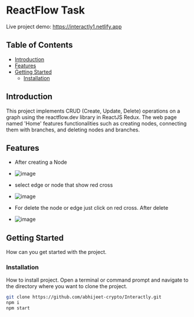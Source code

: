 # ReactFlow Task


Live project demo: https://interactly1.netlify.app

## Table of Contents

- [Introduction](#introduction)
- [Features](#features)
- [Getting Started](#getting-started)
  - [Installation](#installation)



## Introduction

This project implements CRUD (Create, Update, Delete) operations on a graph using the reactflow.dev library in ReactJS Redux. The web page named 'Home' features functionalities such as creating nodes, connecting them with branches, and deleting nodes and branches. 

## Features

- After creating a Node
- ![image](https://github.com/abhijeet-crypto/Interactly/assets/76946111/33dee254-b9a3-4e64-98b8-0ad9160f8a4a)

- select edge or node that show red cross 
- ![image](https://github.com/abhijeet-crypto/Interactly/assets/76946111/80813dfd-db78-498e-99c1-cf34db5de683)

  
- For delete the node or edge just click on red cross. After delete
- ![image](https://github.com/abhijeet-crypto/Interactly/assets/76946111/7dcb0c76-2462-4887-8e67-adcff6f285a5)


## Getting Started

 How can you get started with the project.

### Installation

 How to install project.
Open a terminal or command prompt and navigate to the directory where you want to clone the project.
```bash
git clone https://github.com/abhijeet-crypto/Interactly.git
npm i
npm start
